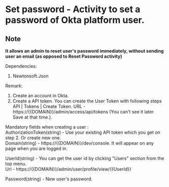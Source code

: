 # Set password - Activity to set a password of Okta platform user.

## Note
**It allows an admin to reset user's password immediately, without sending user an email (as opposed to Reset Password activity)**<br />

Dependencies:
1. Newtonsoft.Json

Remark:
1. Create an account in Okta.
2. Create a API token. You can create the User Token with following steps   API | Tokens | Create Token.
   URL - https://{{DOMAIN}}/admin/access/api/tokens (You can't see it later. Save at that time.).

Mandatory fields when creating a user :<br />
AuthorizationToken(string) - Use your existing API token which you get on step 2. Or create new one.<br />
Domain(string) - https://{{DOMAIN}}/dev/console. It will appear on any page when you are logged in.<br />

UserId(string) -  You can get the user id by clicking "Users" section from the top menu.  
				  Url - https://{{DOMAIN}}/admin/user/profile/view/{{UserId}} <br />

Password(string) - New user's password.<br />
